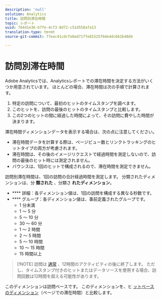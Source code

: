 ```yaml
---
description: 'null'
solution: Analytics
title: 訪問別滞在時間
topic: レポート
uuid: 76441e36-b7fe-4cf3-8d72-c51d558afa13
translation-type: tm+mt
source-git-commit: 77eac41cdcfe0ad71ffe81525f6de4dc6b2b48d4

---
```



# 訪問別滞在時間

Adobe Analyticsでは、Analyticsレポートでの滞在時間を決定する方法がいくつか用意されています。 ほとんどの場合、滞在時間は次の手順で計算されます。

1. 特定の訪問について、最初のヒットのタイムスタンプを調べます。
2. このヒットを、訪問の最後のヒットのタイムスタンプと比較します。
3. この2つのヒットの間に経過した時間によって、その訪問に費やした時間が決まります。

滞在時間ディメンションデータを表示する場合は、次の点に注意してください。

* 滞在時間データを計算する際は、ページビュー数とリンクトラッキングのヒットタイプの両方が考慮されます。
* 滞在時間は、その後のイメージリクエストで経過時間を測定しないので、訪問の最後のヒット時には測定されません。
* バウンスは、1回のヒットで構成されるので、滞在時間を測定できません。

訪問別滞在時間は、1回の訪問の合計経過時間を測定します。 分類されたディメンションは、分 **類された** 、分類さ **れたディメンション**。

* **** 詳細：各ディメンション値は、1回の訪問を構成する異なる秒数です。
* **** グループ：各ディメンション値は、事前定義されたグループです。
   * 1 分未満
   * 1 ～ 5 分
   * 5 ～ 10 分
   * 30 ～ 60 分
   * 1 ～ 2 時間
   * 2 ～ 5 時間
   * 5 ～ 10 時間
   * 10 ～ 15 時間
   * 15 時間以上

> [!NOTE] 訪問は [通常](../c-metrics/metrics-visit.md) 、12時間のアクティビティの後に終了します。 ただし、タイムスタンプ付きのヒットまたはデータソースを使用する場合、訪問回数は12時間を超える可能性があります。

このディメンションは訪問ベースです。 このディメンションを、ヒ [ットベースのディメンション](reports-time-spent-on-page.md)（ページでの滞在時間）と比較します。
